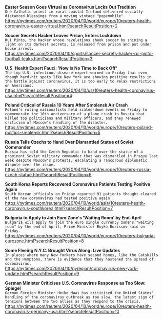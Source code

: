 **Easter Season Goes Virtual as Coronavirus Locks Out Tradition**\
`One Catholic priest in rural coastal Ireland delivered socially-distanced blessings from a moving vintage "popemobile".`\
https://nytimes.com/reuters/2020/04/10/world/europe/10reuters-health-coronavirus-easter-virtual.html?searchResultPosition=2

**Soccer Secrets Hacker Leaves Prison, Enters Lockdown**\
`Rui Pinto, the hacker whose revelations shook soccer by shining a light on its darkest secrets, is released from prison and put under house arrest.`\
https://nytimes.com/2020/04/10/sports/soccer-secrets-hacker-rui-pinto-football-leaks.html?searchResultPosition=3

**U.S. Health Expert Fauci: 'Now Is No Time to Back Off'**\
`The top U.S. infectious disease expert warned on Friday that even though hard-hit spots like New York are showing positive results in the battle against coronavirus, it is too early to relax restrictions on Americans.`\
https://nytimes.com/reuters/2020/04/10/us/10reuters-health-coronavirus-usa.html?searchResultPosition=4

**Poland Critical of Russia 10 Years After Smolensk Air Crash**\
`Poland's ruling nationalists held scaled-down events on Friday to commemorate the 10th anniversary of a plane crash in Russia that killed top politicians and military officers, and they renewed criticism of Moscow's handling of the disaster.`\
https://nytimes.com/reuters/2020/04/10/world/europe/10reuters-poland-politics-smolensk.html?searchResultPosition=5

**Russia Tells Czechs to Hand Over Dismantled Statue of Soviet Commander**\
`Russia has told the Czech Republic to hand over the statue of a prominent Soviet military commander that was dismantled in Prague last week despite Moscow's protests, escalating a rancorous diplomatic dispute over the issue.`\
https://nytimes.com/reuters/2020/04/10/world/europe/10reuters-russia-czech-statue.html?searchResultPosition=6

**South Korea Reports Recovered Coronavirus Patients Testing Positive Again**\
`South Korean officials on Friday reported 91 patients thought cleared of the new coronavirus had tested positive again.`\
https://nytimes.com/reuters/2020/04/10/world/asia/10reuters-health-coronavirus-southkorea.html?searchResultPosition=7

**Bulgaria to Apply to Join Euro Zone's 'Waiting Room' by End-April**\
`Bulgaria will apply to join the euro single currency zone's "waiting room" by the end of April, Prime Minister Boyko Borissov said on Friday. `\
https://nytimes.com/reuters/2020/04/10/world/europe/10reuters-bulgaria-eurozone.html?searchResultPosition=8

**Some Fleeing N.Y.C. Brought Virus Along: Live Updates**\
`In places where many New Yorkers have second homes, like the Catskills and the Hamptons, there is evidence that they hastened the spread of coronavirus.`\
https://nytimes.com/2020/04/10/nyregion/coronavirus-new-york-update.html?searchResultPosition=9

**German Minister Criticises U.S. Coronavirus Response as Too Slow: Spiegel**\
`German Foreign Minister Heiko Maas has criticised the United States' handling of the coronavirus outbreak as too slow, the latest sign of tensions between the two allies as they respond to the crisis.`\
https://nytimes.com/reuters/2020/04/10/world/europe/10reuters-health-coronavirus-germany-usa.html?searchResultPosition=10

